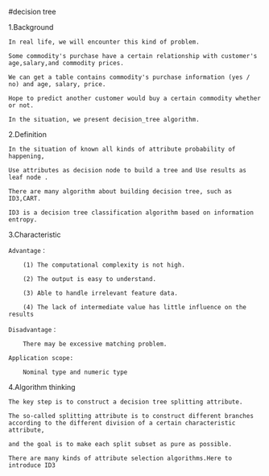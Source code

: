 #decision tree

1.Background

    In real life, we will encounter this kind of problem.
    
    Some commodity's purchase have a certain relationship with customer's age,salary,and commodity prices. 
    
    We can get a table contains commodity's purchase information (yes / no) and age, salary, price. 
    
    Hope to predict another customer would buy a certain commodity whether or not. 
    
    In the situation, we present decision_tree algorithm.
    
2.Definition

    In the situation of known all kinds of attribute probability of happening,
    
    Use attributes as decision node to build a tree and Use results as leaf node .
    
    There are many algorithm about building decision tree, such as ID3,CART.
    
    ID3 is a decision tree classification algorithm based on information entropy.
    
3.Characteristic

    Advantage：
    
        (1) The computational complexity is not high.
        
        (2) The output is easy to understand.
        
        (3) Able to handle irrelevant feature data.
        
        (4) The lack of intermediate value has little influence on the results
    
    Disadvantage：
    
        There may be excessive matching problem.
    
    Application scope:
    
        Nominal type and numeric type

4.Algorithm thinking
    
    The key step is to construct a decision tree splitting attribute.
    
    The so-called splitting attribute is to construct different branches according to the different division of a certain characteristic attribute, 
    
    and the goal is to make each split subset as pure as possible.
    
    There are many kinds of attribute selection algorithms.Here to introduce ID3
    
      
